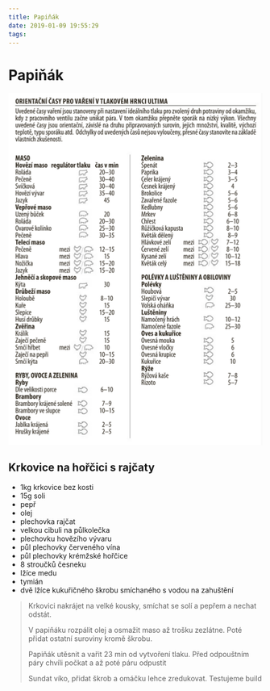 ```yaml
---
title: Papiňák
date: 2019-01-09 19:55:29
tags:
---
```


# Papiňák

![Časy vaření](./casy_vareni.png "Časy vaření")

## Krkovice na hořčici s rajčaty

- 1kg krkovice bez kosti
- 15g soli
- pepř
- olej
- plechovka rajčat
- velkou cibuli na půlkolečka
- plechovku hovězího vývaru
- půl plechovky červeného vína
- půl plechovky krémžské hořčice
- 8 stroučků česneku
- lžíce medu
- tymián
- dvě lžíce kukuřičného škrobu smíchaného s vodou na zahuštění

> Krkovici nakrájet na velké kousky, smíchat se solí a pepřem a nechat odstát.
>
> V papiňáku rozpálit olej a osmažit maso až trošku zezlátne. Poté přidat ostatní suroviny kromě škrobu.
>
> Papiňák utěsnit a vařit 23 min od vytvoření tlaku. Před odpouštním páry chvíli počkat a až poté páru odpustit
>
> Sundat víko, přidat škrob a omáčku lehce zredukovat.
> Testujeme build
